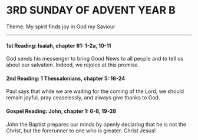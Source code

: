 # 3RD SUNDAY OF ADVENT YEAR B
Theme: My spirit finds joy in God my Saviour

---

#### 1st Reading: Isaiah, chapter 61: 1-2a, 10-11

God sends his messenger to bring Good News to all people and to tell us about our salvation. Indeed, we rejoice at this promise.

#### 2nd Reading: 1 Thessalonians, chapter 5: 16-24

Paul says that while we are waiting for the coming of the Lord, we should remain joyful, pray ceaselessly, and always give thanks to God.

#### Gospel Reading: John, chapter 1: 6-8, 19-28

John the Baptist prepares our minds by openly declaring that he is not the Christ, but the forerunner to one who is greater: Christ Jesus!